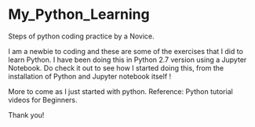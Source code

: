 # My_Python_Learning
Steps of python coding practice by a Novice.

I am a newbie to coding and these are some of the exercises that I did to learn Python. I have been doing this in Python 2.7 version using a Jupyter Notebook.
Do check it out to see how I started doing this, from the installation of Python and Jupyter notebook itself !

More to come as I just started with python.
Reference: Python tutorial videos for Beginners.


Thank you!
